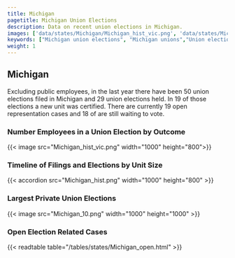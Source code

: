 ```yaml
---
title: Michigan
pagetitle: Michigan Union Elections
description: Data on recent union elections in Michigan.
images: ['data/states/Michigan/Michigan_hist_vic.png', 'data/states/Michigan/Michigan_hist_size.png', 'data/states/Michigan/Michigan_10.png']
keywords: ["Michigan union elections", "Michigan unions","Union elections"]
weight: 1
---
```

##  Michigan

Excluding public employees, in the last year there have been 50 union elections filed in Michigan and 29 union elections held. In 19 of those elections a new unit was certified. There are currently 19 open representation cases and 18 of are still waiting to vote.

### Number Employees in a Union Election by Outcome
{{< image src="Michigan_hist_vic.png" width="1000" height="800">}}

### Timeline of Filings and Elections by Unit Size
{{< accordion src="Michigan_hist.png" width="1000" height="800" >}}

### Largest Private Union Elections
{{< image src="Michigan_10.png" width="1000" height="1000"  >}}

### Open Election Related Cases
{{< readtable table="/tables/states/Michigan_open.html" >}}

